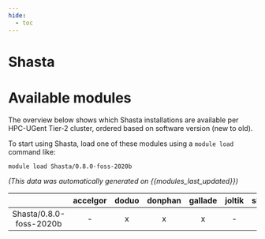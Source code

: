 ```yaml
---
hide:
  - toc
---
```


Shasta
======

# Available modules


The overview below shows which Shasta installations are available per HPC-UGent Tier-2 cluster, ordered based on software version (new to old).

To start using Shasta, load one of these modules using a `module load` command like:

```shell
module load Shasta/0.8.0-foss-2020b
```

*(This data was automatically generated on {{modules_last_updated}})*  

| |accelgor|doduo|donphan|gallade|joltik|shinx|
| :---: | :---: | :---: | :---: | :---: | :---: | :---: |
|Shasta/0.8.0-foss-2020b|-|x|x|x|-|-|
